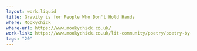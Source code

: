 ```yaml
---
layout: work.liquid
title: Gravity is for People Who Don't Hold Hands
where: Mookychick
where-url: https://www.mookychick.co.uk/
work-link: https://www.mookychick.co.uk/lit-community/poetry/poetry-by-sy-brand-gravity-is-for-people-who-dont-hold-hands.php
tags: "20"
---
```

